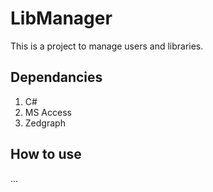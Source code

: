 # LibManager
This is a project to manage users and libraries.

## Dependancies ##
1. C#
2. MS Access
3. Zedgraph

## How to use ##
...
